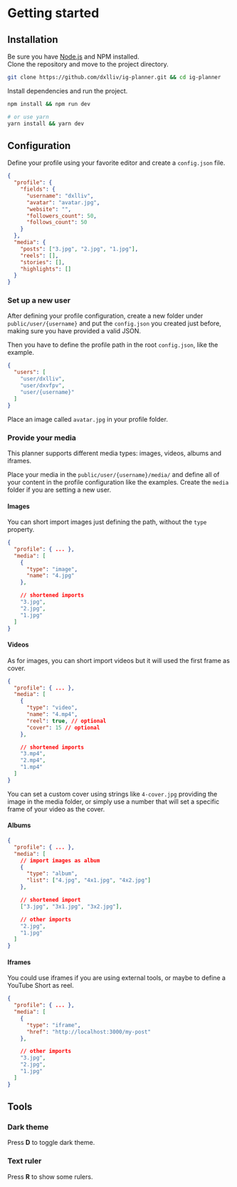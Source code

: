 # Getting started

## Installation

Be sure you have [Node.js](https://nodejs.org) and NPM installed.   
Clone the repository and move to the project directory.

```bash
git clone https://github.com/dxlliv/ig-planner.git && cd ig-planner
```

Install dependencies and run the project.

```bash
npm install && npm run dev

# or use yarn
yarn install && yarn dev
```

## Configuration

Define your profile using your favorite editor and create a `config.json` file.

```json
{
  "profile": {
    "fields": {
      "username": "dxlliv",
      "avatar": "avatar.jpg",
      "website": "",
      "followers_count": 50,
      "follows_count": 50
    }
  },
  "media": {
    "posts": ["3.jpg", "2.jpg", "1.jpg"],
    "reels": [],
    "stories": [],
    "highlights": []
  }
}
```

### Set up a new user

After defining your profile configuration,
create a new folder under `public/user/{username}`
and put the `config.json` you created just before,
making sure you have provided a valid JSON.

Then you have to define the profile path in the root `config.json`, like the example.

```json
{
  "users": [
    "user/dxlliv",
    "user/dxvfpv",
    "user/{username}"
  ]
}
```

Place an image called `avatar.jpg` in your profile folder.

### Provide your media

This planner supports different media types: images, videos, albums and iframes.

Place your media in the `public/user/{username}/media/` and define all of your content in the profile configuration like the examples. Create the `media` folder if you are setting a new user.

#### Images

You can short import images just defining the path, without the `type` property.

```json
{
  "profile": { ... },
  "media": [
    {
      "type": "image",
      "name": "4.jpg"
    },

    // shortened imports
    "3.jpg",
    "2.jpg",
    "1.jpg"
  ]
}
```

#### Videos

As for images, you can short import videos but it will used the first frame as cover.

```json
{
  "profile": { ... },
  "media": [
    {
      "type": "video",
      "name": "4.mp4",
      "reel": true, // optional
      "cover": 15 // optional
    },

    // shortened imports
    "3.mp4",
    "2.mp4",
    "1.mp4"
  ]
}
```

You can set a custom cover using strings like `4-cover.jpg` providing the image in the media folder, or simply use a number that will set a specific frame of your video as the cover.

#### Albums

```json
{
  "profile": { ... },
  "media": [
    // import images as album
    {
      "type": "album",
      "list": ["4.jpg", "4x1.jpg", "4x2.jpg"]
    },

    // shortened import
    ["3.jpg", "3x1.jpg", "3x2.jpg"],

    // other imports
    "2.jpg",
    "1.jpg"
  ]
}
```

#### Iframes

You could use iframes if you are using external tools, or maybe to define a YouTube Short as reel.

```json
{
  "profile": { ... },
  "media": [
    {
      "type": "iframe",
      "href": "http://localhost:3000/my-post"
    },

    // other imports
    "3.jpg",
    "2.jpg",
    "1.jpg"
  ]
}
```

## Tools

### Dark theme
Press **D** to toggle dark theme.

### Text ruler
Press **R** to show some rulers.  
